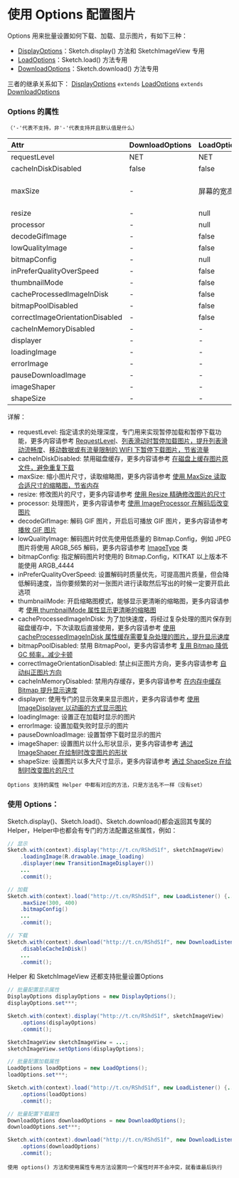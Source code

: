 # 使用 Options 配置图片

Options 用来批量设置如何下载、加载、显示图片，有如下三种：

* [DisplayOptions]：Sketch.display() 方法和 SketchImageView 专用
* [LoadOptions]：Sketch.load() 方法专用
* [DownloadOptions]：Sketch.download() 方法专用

三者的继承关系如下：
[DisplayOptions] `extends` [LoadOptions] `extends` [DownloadOptions]

### Options 的属性

`（'-'代表不支持，非'-'代表支持并且默认值是什么）`

|Attr|DownloadOptions|LoadOptions|DisplayOptions|
|:---|:---|:---|:---|
|requestLevel|NET|NET|NET|
|cacheInDiskDisabled|false|false|false|
|maxSize|-|屏幕的宽高|优先考虑 ImageView 的 layout_width 和 layout_height|
|resize|-|null|null|
|processor|-|null|null|
|decodeGifImage|-|false|false|
|lowQualityImage|-|false|false|
|bitmapConfig|-|null|null|
|inPreferQualityOverSpeed|-|false|false|
|thumbnailMode|-|false|false|
|cacheProcessedImageInDisk|-|false|false|
|bitmapPoolDisabled|-|false|false|
|correctImageOrientationDisabled|-|false|false|
|cacheInMemoryDisabled|-|-|false|
|displayer|-|-|DefaultImageDisplayer|
|loadingImage|-|-|null|
|errorImage|-|-|null|
|pauseDownloadImage|-|-|null|
|imageShaper|-|-|null|
|shapeSize|-|-|null|

详解：

* requestLevel: 指定请求的处理深度，专门用来实现暂停加载和暂停下载功能，更多内容请参考 [RequestLevel]、[列表滑动时暂停加载图片，提升列表滑动流畅度][pause_load]、[移动数据或有流量限制的 WIFI 下暂停下载图片，节省流量][pause_download]
* cacheInDiskDisabled: 禁用磁盘缓存，更多内容请参考 [在磁盘上缓存图片原文件，避免重复下载][disk_cache]
* maxSize: 缩小图片尺寸，读取缩略图，更多内容请参考 [使用 MaxSize 读取合适尺寸的缩略图，节省内存][max_size]
* resize: 修改图片的尺寸，更多内容请参考 [使用 Resize 精确修改图片的尺寸][resize]
* processor: 处理图片，更多内容请参考 [使用 ImageProcessor 在解码后改变图片][image_processor]
* decodeGifImage: 解码 GIF 图片，开启后可播放 GIF 图片，更多内容请参考 [播放 GIF 图片][play_gif_image]
* lowQualityImage: 解码图片时优先使用低质量的 Bitmap.Config，例如 JPEG 图片将使用 ARGB_565 解码，更多内容请参考 [ImageType] 类
* bitmapConfig: 指定解码图片时使用的 Bitmap.Config，KITKAT 以上版本不能使用 ARGB_4444
* inPreferQualityOverSpeed: 设置解码时质量优先，可提高图片质量，但会降低解码速度，当你要频繁的对一张图片进行读取然后写出的时候一定要开启此选项
* thumbnailMode: 开启缩略图模式，能够显示更清晰的缩略图，更多内容请参考 [使用 thumbnailMode 属性显示更清晰的缩略图][thumbnail_mode]
* cacheProcessedImageInDisk: 为了加快速度，将经过复杂处理的图片保存到磁盘缓存中，下次读取后直接使用，更多内容请参考 [使用 cacheProcessedImageInDisk 属性缓存需要复杂处理的图片，提升显示速度][cache_processed_image_in_disk]
* bitmapPoolDisabled: 禁用 BitmapPool，更多内容请参考 [复用 Bitmap 降低 GC 频率，减少卡顿][bitmap_pool]
* correctImageOrientationDisabled: 禁止纠正图片方向，更多内容请参考 [自动纠正图片方向][correct_image_orientation]
* cacheInMemoryDisabled: 禁用内存缓存，更多内容请参考 [在内存中缓存 Bitmap 提升显示速度][memory_cache]
* displayer: 使用专门的显示效果来显示图片，更多内容请参考 [使用 ImageDisplayer 以动画的方式显示图片][image_displayer]
* loadingImage: 设置正在加载时显示的图片
* errorImage: 设置加载失败时显示的图片
* pauseDownloadImage: 设置暂停下载时显示的图片
* imageShaper: 设置图片以什么形状显示，更多内容请参考 [通过 ImageShaper 在绘制时改变图片的形状][imag_shaper]
* shapeSize: 设置图片以多大尺寸显示，更多内容请参考 [通过 ShapeSize 在绘制时改变图片的尺寸][shape_size]

`Options 支持的属性 Helper 中都有对应的方法，只是方法名不一样（没有set）`

### 使用 Options：

Sketch.display()、Sketch.load()、Sketch.download()都会返回其专属的Helper，Helper中也都会有专门的方法配置这些属性，例如：

```java
// 显示
Sketch.with(context).display("http://t.cn/RShdS1f", sketchImageView)
	.loadingImage(R.drawable.image_loading)
	.displayer(new TransitionImageDisplayer())
	...
	.commit();

// 加载
Sketch.with(context).load("http://t.cn/RShdS1f", new LoadListener() {...})
	.maxSize(300, 400)
	.bitmapConfig()
	...
	.commit();

// 下载
Sketch.with(context).download("http://t.cn/RShdS1f", new DownloadListener(){...})
	.disableCacheInDisk()
	...
	.commit();
```

Helper 和 SketchImageView 还都支持批量设置Options

```java
// 批量配置显示属性
DisplayOptions displayOptions = new DisplayOptions();
displayOptions.set***;

Sketch.with(context).display("http://t.cn/RShdS1f", sketchImageView)
	.options(displayOptions)
	.commit();

SketchImageView sketchImageView = ...;
sketchImageView.setOptions(displayOptions);

// 批量配置加载属性
LoadOptions loadOptions = new LoadOptions();
loadOptions.set***;

Sketch.with(context).load("http://t.cn/RShdS1f", new LoadListener() {...})
	.options(loadOptions)
	.commit();

// 批量配置下载属性
DownloadOptions downloadOptions = new DownloadOptions();
downloadOptions.set***;

Sketch.with(context).download("http://t.cn/RShdS1f", new DownloadListener(){...})
	.options(downloadOptions)
	.commit();
```

``使用 options() 方法和使用属性专用方法设置同一个属性时并不会冲突，就看谁最后执行``

[RequestLevel]: ../../sketch/src/main/java/me/panpf/sketch/request/RequestLevel.java
[load_android_download]: load_android_download.md
[disk_cache]: disk_cache.md
[memory_cache]: memory_cache.md
[thumbnail_mode]: thumbnail_mode.md
[ImageType]: ../../sketch/src/main/java/me/panpf/sketch/decode/ImageType.java
[max_size]: max_size.md
[resize]: resize.md
[image_processor]: image_processor.md
[play_gif_image]: play_gif_image.md
[cache_processed_image_in_disk]: cache_processed_image_in_disk.md.md
[bitmap_pool]: bitmap_pool.md
[correct_image_orientation]: correct_image_orientation.md.md
[image_displayer]: image_displayer.md
[imag_shaper]: image_shaper.md
[shape_size]: shape_size.md
[pause_load]: pause_load.md
[pause_download]: pause_download.md
[DownloadOptions]: ../../sketch/src/main/java/me/panpf/sketch/request/DownloadOptions.java
[LoadOptions]: ../../sketch/src/main/java/me/panpf/sketch/request/LoadOptions.java
[DisplayOptions]: ../../sketch/src/main/java/me/panpf/sketch/request/DisplayOptions.java

